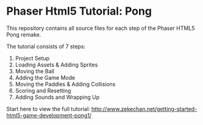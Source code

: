 # Phaser Html5 Tutorial: Pong
This repository contains all source files for each step of the Phaser HTML5 Pong remake.

The tutorial consists of 7 steps:
1) Project Setup 
2) Loading Assets & Adding Sprites 
3) Moving the Ball 
4) Adding the Game Mode 
5) Moving the Paddles & Adding Collisions 
6) Scoring and Resetting 
7) Adding Sounds and Wrapping Up

Start here to view the full tutorial:
http://www.zekechan.net/getting-started-html5-game-development-pong1/
